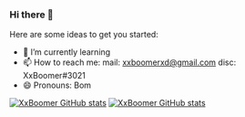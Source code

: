 ### Hi there 👋

Here are some ideas to get you started:

- 🌱 I’m currently learning
- 📫 How to reach me: mail: xxboomerxd@gmail.com
                      disc: XxBoomer#3021
- 😄 Pronouns: Bom


[![XxBoomer GitHub stats](https://github-readme-stats.vercel.app/api?username=XxBoomer&count_private=true&include_all_commits=true&theme=tokyonight)](https://github-readme-stats.vercel.app/api?username=XxBoomer&count_private=true&include_all_commits=true&theme=tokyonight)
[![XxBoomer GitHub stats](https://github-readme-stats.vercel.app/api/top-langs/?username=XxBoomer&layout=compact&theme=tokyonight)](https://github-readme-stats.vercel.app/api/top-langs/?username=XxBoomer&layout=compact&theme=tokyonight)

